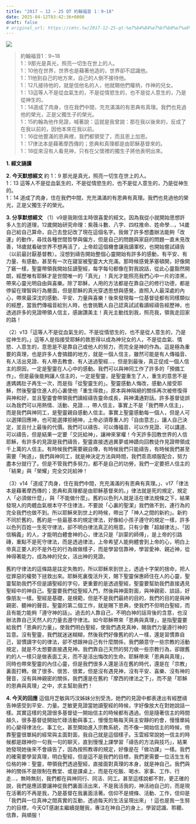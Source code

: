 ```yaml
---
title: "2017 – 12 – 25 QT 約翰福音 1：9~18"
date: 2025-04-12T03:42:36+0800
draft: false
# original_url: https://cmtc.tw/2017-12-25-qt-%e7%b4%84%e7%bf%b0%e7%a6%8f%e9%9f%b3-1%ef%bc%9a918
---
```


![](/images/qt.jpg)
> 約翰福音1：9\~18  
> 1：9那光是真光，照亮一切生在世上的人。  
> 1：10他在世界，世界也是藉著他造的，世界卻不認識他。  
> 1：11他到自己的地方來，自己的人倒不接待他。  
> 1：12凡接待他的，就是信他名的人，他就賜他們權柄，作神的兒女。  
> 1：13這等人不是從血氣生的，不是從情慾生的，也不是從人意生的，乃是從神生的。  
> 1：14道成了肉身，住在我們中間，充充滿滿的有恩典有真理。我們也見過他的榮光，正是父獨生子的榮光。  
> 1：15約翰為他作見證，喊著說：這就是我曾說：那在我以後來的，反成了在我以前的，因他本來在我以前。  
> 1：16從他豐滿的恩典裡，我們都領受了，而且恩上加恩。  
> 1：17律法本是藉著摩西傳的；恩典和真理都是由耶穌基督來的。  
> 1：18從來沒有人看見神，只有在父懷裡的獨生子將他表明出來。

**1. 經文誦讀**

**2.  今天默想經文**
約 1：9 那光是真光，照亮一切生在世上的人。  
1：13 這等人不是從血氣生的，不是從情慾生的，也不是從人意生的，乃是從神生的。  
1：14 道成了肉身，住在我們中間，充充滿滿的有恩典有真理。我們也見過他的榮光，正是父獨生子的榮光。

**3. 分享默想經文**
（1）v9是我剛信主時很喜愛的經文。因為我從小就開始思想許多人生的道理，12歲開始研究命理：紫薇斗數、八字、四柱推命、姓命學…，14歲自己給自己算命，自己去登記改了現在這個名字。我做了許多想盡辦法能夠「改運」的動作，尋找各種世間哲學與偏方，但是自己的問題與家庭的問題一直未見改善，18歲就看破世界不想再活了，上帝趁這個機會讓我讀軍校，也開始嘗試禱告（以前最討厭基督教）。沒想到禱告開始整個心靈開始有許多的感動，有平安、有力量、有感動，甚至有一次在寢室被聖靈大大充滿。那時候感覺茅塞頓開，好像開了竅一樣，聖靈帶領我開始狂讀聖經，每字每句都像在對我說話，從此心靈豁然開朗，經歷唯有耶穌才是世間唯一的「真光」！真光才能照亮我們心中一片的漆黑，帶來心靈光明自由與喜樂。除了耶穌，人用的方法都是在靠自己的修行功德，都是停留在理智與行為層面，但是耶穌的真光穿透思想與感覺，直照入人最深處的內心，帶來最深沈的感動、平安、力量與喜樂！後來發現每一位基督徒都有同樣類似的經歷，當我們傳福音給別人時，也會挑戰人自己認真試試看讀經禱告經歷神，也透過許多的見證帶領人信主，感謝讚美主！真光主動找到我，照亮我，領我走回家的路！

（2）v13「這等人不是從血氣生的，不是從情慾生的，也不是從人意生的，乃是從神生的。」這等人是指接受耶穌的救恩得以成為神兒女的人，不是從血氣、情慾、人意生的，意思是不是靠自己或他人的努力，而完全是神的作為。這是極為重要的真理，也是許多人會搞錯的地方，就是一個人信主，雖然可能是有人傳福音、有人活出見證、有人帶去教會、有人送過聖經…，但是到最後，真正促成一個人信主的原因，一定是聖靈在人心中的感動。我們可以與神同工作了許多的「預備工作」，但是最後能夠讓人信主的，一定是聖靈，是聖靈重生了人，重生的意思不是進媽媽肚子再生一次，而是指「從聖靈生的」。聖靈感動人悔改，感動人接受耶穌，然後聖靈住進人的心裏使他「重生得救」，原本與神隔絕的關係再次被修復得與神和好，並且聖靈會帶領我們讀經禱告靈命成長，與神溝通對話。許多基督徒誤以為我們可以用熱情、活動、見證…，帶人信主，事實上不是「我們帶人信主」，而是我們與神同工，是聖靈親自感動人信主。事實上聖靈感動每一個人，但是人可以選擇回應神，也可能選擇拒絕神，上帝必須尊重人的「自由意志」，讓人自己決定，並且付上最後的代價。我們可以禱告、可以傳福音、可以作見證、可以講道、可以禱告，但是結果一定要「交託給神」，讓神來掌權！今天許多回教世界的人信耶穌，有許多的見證是我們禱告，聖靈直接透過異夢或神蹟向回教徒作見證帶領成千上萬的人信主。有時候我們需要親自傳，有時候我們只能禱告，有時候我們甚至需要「殉道」，我們與神同工，就是神決定方法與時間，我們乖乖順服配合，努力盡本分就行了。但是不管我們多努力，都不是自己的功勞，我們一定要把人信主的「結果」與「榮耀」完全交託給神！

（3）v14「道成了肉身，住在我們中間，充充滿滿的有恩典有真理。」、v17「律法本是藉著摩西傳的；恩典和真理都是由耶穌基督來的。」律法就是死的規定，規定人「必須做什麼」，與「不能做什麼」。舊約以色列人就是活在律法規條之下，結果發現人的肉體血氣根本守不住律法，不要說「心裏的聖潔」我們做不到，連行為的完全我們也做不到。所以耶穌來到世上的時候，帶出了「神人之間的新約」。新約不同於舊約，舊約是一些最基本的規定律法，好像給小孩子遵守的規定一樣，許多以色列百姓一生死守律法，卻不明白律法真正的用意。只有少數「超越律法」、「因信稱義」的人，才能明白體會神的心，律法只是「訓蒙的師傅」，是上帝的引路磚，重點不是死守律法，而是透過律法，上帝希望人能夠體會到上帝的心，明白上帝真正要人的不是外在的行為做做樣子，而是學習信靠神，學習愛神、親近神，從神得著能力，成為神的兒女，活出神的見證。

舊約守律法的這條路是註定失敗的，所以耶穌來到世上，透過十字架的捨命，把人從罪惡的權勢下拯救出來。耶穌死裏復活升天，賜下聖靈保惠師住在人的心靈，聖靈幫助我們不但是讀聖經的字句，更重要的是透過聖經，聖靈要幫助我們直接遇見聖經中的神自己。聖靈要我們從聖經入門，然後與神面對面，與神親密、談話，好像朋友一樣。聖經是基礎，是規範，但是不是我們最終的目的，我們的目的是與神親密、聽神的聲音。聖靈的第二個工作，就是賜下恩典，使我們不但明白聖經，而且有能力能夠「遵守神的話」。過去的人靠自己，不明白神的話背後的含意，也沒辦法靠自己天然人的力量去遵守律法。如今耶穌帶來「恩典與真理」，是指聖靈要給我們「恩典的力量」，使我們明白聖經，使我們遇見真神，賜我們力量遵行神的旨意。沒有聖靈，我們就迷迷糊糊，然後我們好像舊約的人一樣，還是習慣靠自己，習慣讀字句的律法，卻不想跟神自己有什麼關係，我們願意守一些宗教的活動規定，就是不太想要直接遇見神。我們靠自己天然的努力做一些宗教行為，卻跟舊約的人一樣只是做表面工夫，而不是活出悔改的生命。耶穌帶來「恩典與真理」，同時也帶來聖靈的內住心靈，但是我們很多人還是活在舊約時代，還是在「宗教」裏面打轉。做了很多、很苦、很累，但是沒有遇見神，沒有平安、喜樂、沒有神的聲音，沒有與神親密的關係，我們還是在舊約「摩西的律法之下」，而不是「耶穌的恩典與真理」之中，求主幫助我們！

**4. 今天的回應**
這個月芝敏與巧汶姊妹分別受洗，她們的見證中都表達出有經歷禱告神感受到平安、力量。芝敏更見證當她讀聖經的時候，字好像放大在對她說話一樣。其實這樣的見證很多基督徒一開始信主的時候都有遇過。但是隨著信主的時間越久，很多基督徒開始忙碌活動與事工，慢慢忽略每天與主安靜的約會，慢慢單純的心變得律法化、事工化，甚至開始進入宗教系統，而不像一開始信主的時候，倚靠聖靈很單純的經常與主面對面，我自己就是這個樣子。玉雲經常說她一信主的時候都是跟神你一句我一句的聊天，直到慢慢上課學習「禱告的方法與技巧」，結果她發現她後來不會禱告了，因為按照教導的規定，好像是在「做功課」一樣。我們的確需要學習真理，明白聖經，但是這不是我們的目標，我們更需要一位活生生有位格的神：聖靈，帶領我們透過聖經，直接面對真理的本身，就是神自己。我們與神的關係不是限制在教堂、或是課桌上，而是在吃飯、喝水、家事、工作、行走…，無時無刻，我們都在與神同行、同活、同工。甚至這樣說都不對，更正確的說，我們是應該要讓神從我們裏面活出來，不是我活我的，神活祂自己的，而是現在活著的不再是我，乃是基督在我裏面活著。信仰不是規條、活動、工作，信仰是「我們與一位真神之間真實的互動，透過每天的生活呈現出來」！這也是我一生努力的目標，今天QT感謝主繼續提醒我，專注在神自己的身上，學習認識、聆聽、信靠，與順服！
